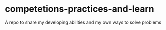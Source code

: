 # competetions-practices-and-learn
A repo to share my developing abilities and my own ways to solve problems
